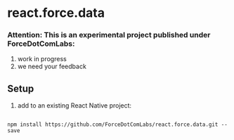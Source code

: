 # react.force.data

### Attention: This is an experimental project published under ForceDotComLabs: 

1. work in progress
2. we need your feedback

## Setup

1. add to an existing React Native project:

  ```

  npm install https://github.com/ForceDotComLabs/react.force.data.git --save

  ```

